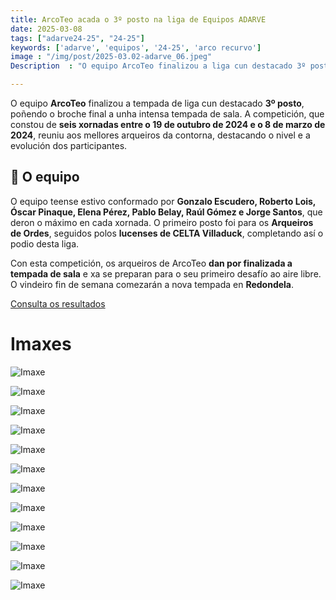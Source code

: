```yaml
---
title: ArcoTeo acada o 3º posto na liga de Equipos ADARVE
date: 2025-03-08
tags: ["adarve24-25", "24-25"]
keywords: ['adarve', 'equipos', '24-25', 'arco recurvo']
image : "/img/post/2025-03.02-adarve_06.jpeg"
Description  : "O equipo ArcoTeo finalizou a liga cun destacado 3º posto, tras seis xornadas de competición. O conxunto, formado por sete arqueiros teenses, compartiu podio con Arqueiros de Ordes e CELTA Villaduck. "

---
```



O equipo **ArcoTeo** finalizou a tempada de liga cun destacado **3º posto**, poñendo o broche final a unha intensa tempada de sala. A competición, que constou de **seis xornadas entre o 19 de outubro de 2024 e o 8 de marzo de 2024**, reuniu aos mellores arqueiros da contorna, destacando o nivel e a evolución dos participantes.  

## 🔹 O equipo  
O equipo teense estivo conformado por **Gonzalo Escudero, Roberto Lois, Óscar Pinaque, Elena Pérez, Pablo Belay, Raúl Gómez e Jorge Santos**, que deron o máximo en cada xornada. O primeiro posto foi para os **Arqueiros de Ordes**, seguidos polos **lucenses de CELTA Villaduck**, completando así o podio desta liga.  

Con esta competición, os arqueiros de ArcoTeo **dan por finalizada a tempada de sala** e xa se preparan para o seu primeiro desafío ao aire libre. O vindeiro fin de semana comezarán a nova tempada en **Redondela**.




[Consulta os resultados](https://docs.google.com/spreadsheets/d/1gygWKIQX21a8ha2O_VllJcGtSTHoihNjnocNm11XQVo/edit?gid=351339145#gid=351339145)


# Imaxes

 

![Imaxe](../2025-03-08-adarve-xor6/01.jpeg)

![Imaxe](../2025-03-08-adarve-xor6/02.jpeg)

![Imaxe](../2025-03-08-adarve-xor6/03.jpeg)

![Imaxe](../2025-03-08-adarve-xor6/04.jpeg)

![Imaxe](../2025-03-08-adarve-xor6/05.jpeg)

![Imaxe](../2025-03-08-adarve-xor6/06.jpeg)

![Imaxe](../2025-03-08-adarve-xor6/07.jpeg)


![Imaxe](../2025-03-08-adarve-xor6/08.jpeg)

![Imaxe](../2025-03-08-adarve-xor6/09.jpeg)

![Imaxe](../2025-03-08-adarve-xor6/10.jpeg)


![Imaxe](../2025-03-08-adarve-xor6/res01.jpeg)


![Imaxe](../2025-03-08-adarve-xor6/res03.jpeg)

